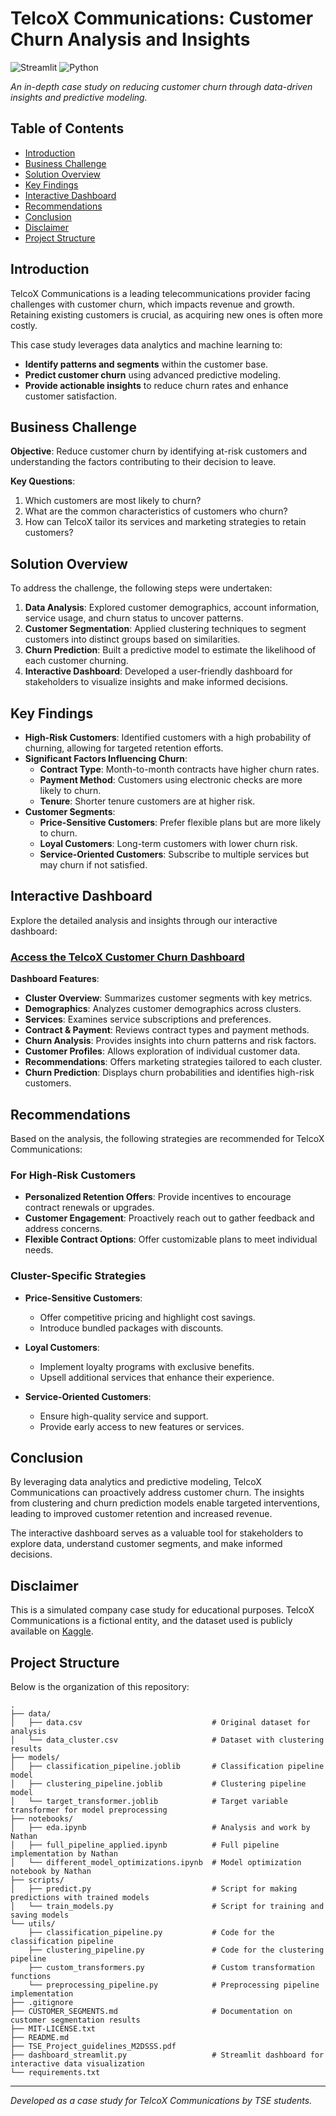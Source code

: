 # TelcoX Communications: Customer Churn Analysis and Insights
![Streamlit](https://img.shields.io/badge/Streamlit-%23FE4B4B.svg?style=for-the-badge&logo=streamlit&logoColor=white)
![Python](https://img.shields.io/badge/python-3670A0?style=for-the-badge&logo=python&logoColor=ffdd54)

*An in-depth case study on reducing customer churn through data-driven insights and predictive modeling.*

## Table of Contents

- [Introduction](#introduction)
- [Business Challenge](#business-challenge)
- [Solution Overview](#solution-overview)
- [Key Findings](#key-findings)
- [Interactive Dashboard](#interactive-dashboard)
- [Recommendations](#recommendations)
- [Conclusion](#conclusion)
- [Disclaimer](#disclaimer)
- [Project Structure](#project-structure)

## Introduction

TelcoX Communications is a leading telecommunications provider facing challenges with customer churn, which impacts revenue and growth. Retaining existing customers is crucial, as acquiring new ones is often more costly.

This case study leverages data analytics and machine learning to:

- **Identify patterns and segments** within the customer base.
- **Predict customer churn** using advanced predictive modeling.
- **Provide actionable insights** to reduce churn rates and enhance customer satisfaction.

## Business Challenge

**Objective**: Reduce customer churn by identifying at-risk customers and understanding the factors contributing to their decision to leave.

**Key Questions**:

1. Which customers are most likely to churn?
2. What are the common characteristics of customers who churn?
3. How can TelcoX tailor its services and marketing strategies to retain customers?

## Solution Overview

To address the challenge, the following steps were undertaken:

1. **Data Analysis**: Explored customer demographics, account information, service usage, and churn status to uncover patterns.
2. **Customer Segmentation**: Applied clustering techniques to segment customers into distinct groups based on similarities.
3. **Churn Prediction**: Built a predictive model to estimate the likelihood of each customer churning.
4. **Interactive Dashboard**: Developed a user-friendly dashboard for stakeholders to visualize insights and make informed decisions.

## Key Findings

- **High-Risk Customers**: Identified customers with a high probability of churning, allowing for targeted retention efforts.
- **Significant Factors Influencing Churn**:
  - **Contract Type**: Month-to-month contracts have higher churn rates.
  - **Payment Method**: Customers using electronic checks are more likely to churn.
  - **Tenure**: Shorter tenure customers are at higher risk.
- **Customer Segments**:
  - **Price-Sensitive Customers**: Prefer flexible plans but are more likely to churn.
  - **Loyal Customers**: Long-term customers with lower churn risk.
  - **Service-Oriented Customers**: Subscribe to multiple services but may churn if not satisfied.

## Interactive Dashboard

Explore the detailed analysis and insights through our interactive dashboard:

### **[Access the TelcoX Customer Churn Dashboard](https://churnprediction-av3rlkrnnkukzwqsjkzz9m.streamlit.app)**

**Dashboard Features**:

- **Cluster Overview**: Summarizes customer segments with key metrics.
- **Demographics**: Analyzes customer demographics across clusters.
- **Services**: Examines service subscriptions and preferences.
- **Contract & Payment**: Reviews contract types and payment methods.
- **Churn Analysis**: Provides insights into churn patterns and risk factors.
- **Customer Profiles**: Allows exploration of individual customer data.
- **Recommendations**: Offers marketing strategies tailored to each cluster.
- **Churn Prediction**: Displays churn probabilities and identifies high-risk customers.

## Recommendations

Based on the analysis, the following strategies are recommended for TelcoX Communications:

### **For High-Risk Customers**

- **Personalized Retention Offers**: Provide incentives to encourage contract renewals or upgrades.
- **Customer Engagement**: Proactively reach out to gather feedback and address concerns.
- **Flexible Contract Options**: Offer customizable plans to meet individual needs.

### **Cluster-Specific Strategies**

- **Price-Sensitive Customers**:
  - Offer competitive pricing and highlight cost savings.
  - Introduce bundled packages with discounts.

- **Loyal Customers**:
  - Implement loyalty programs with exclusive benefits.
  - Upsell additional services that enhance their experience.

- **Service-Oriented Customers**:
  - Ensure high-quality service and support.
  - Provide early access to new features or services.

## Conclusion

By leveraging data analytics and predictive modeling, TelcoX Communications can proactively address customer churn. The insights from clustering and churn prediction models enable targeted interventions, leading to improved customer retention and increased revenue.

The interactive dashboard serves as a valuable tool for stakeholders to explore data, understand customer segments, and make informed decisions.

## Disclaimer

This is a simulated company case study for educational purposes. TelcoX Communications is a fictional entity, and the dataset used is publicly available on [Kaggle](https://www.kaggle.com/datasets/blastchar/telco-customer-churn).


## Project Structure

Below is the organization of this repository:

```{bash}
.
├── data/
│   ├── data.csv                             # Original dataset for analysis
│   └── data_cluster.csv                     # Dataset with clustering results
├── models/
│   ├── classification_pipeline.joblib       # Classification pipeline model
│   ├── clustering_pipeline.joblib           # Clustering pipeline model
│   └── target_transformer.joblib            # Target variable transformer for model preprocessing
├── notebooks/
│   ├── eda.ipynb                            # Analysis and work by Nathan
│   ├── full_pipeline_applied.ipynb          # Full pipeline implementation by Nathan
│   └── different_model_optimizations.ipynb  # Model optimization notebook by Nathan
├── scripts/
│   ├── predict.py                           # Script for making predictions with trained models
│   └── train_models.py                      # Script for training and saving models
└── utils/
    ├── classification_pipeline.py           # Code for the classification pipeline
    ├── clustering_pipeline.py               # Code for the clustering pipeline
    ├── custom_transformers.py               # Custom transformation functions
    └── preprocessing_pipeline.py            # Preprocessing pipeline implementation
├── .gitignore
├── CUSTOMER_SEGMENTS.md                     # Documentation on customer segmentation results
├── MIT-LICENSE.txt
├── README.md
├── TSE_Project_guidelines_M2DSSS.pdf
├── dashboard_streamlit.py                   # Streamlit dashboard for interactive data visualization
└── requirements.txt
```


---

*Developed as a case study for TelcoX Communications by TSE students.*
